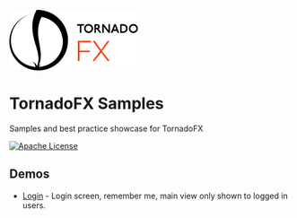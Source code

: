 ![TornadoFX Logo](graphics/tornado-fx-logo.png?raw=true "TornadoFX")
# TornadoFX Samples

Samples and best practice showcase for TornadoFX

[![Apache License](https://img.shields.io/badge/license-Apache%20License%202.0-blue.svg)](http://www.apache.org/licenses/LICENSE-2.0)

## Demos

- [Login](tree/master/login) - Login screen, remember me, main view only shown to logged in users.